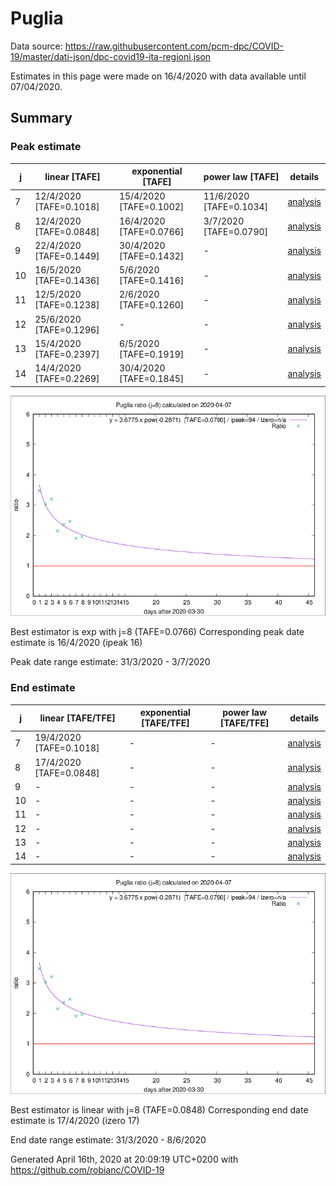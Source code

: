 # Puglia


Data source: https://raw.githubusercontent.com/pcm-dpc/COVID-19/master/dati-json/dpc-covid19-ita-regioni.json

Estimates in this page were made on 16/4/2020 with data available until 07/04/2020.


## Summary 

### Peak estimate 
|j|linear [TAFE]|exponential [TAFE]|power law [TAFE]|details|
|---|----|-----------|---------|-------|
|7|12/4/2020 [TAFE=0.1018]|15/4/2020 [TAFE=0.1002]|11/6/2020 [TAFE=0.1034]|[analysis](COVID-19_puglia_j7_2020-04-07.md)|
|8|12/4/2020 [TAFE=0.0848]|16/4/2020 [TAFE=0.0766]|3/7/2020 [TAFE=0.0790]|[analysis](COVID-19_puglia_j8_2020-04-07.md)|
|9|22/4/2020 [TAFE=0.1449]|30/4/2020 [TAFE=0.1432]|-|[analysis](COVID-19_puglia_j9_2020-04-07.md)|
|10|16/5/2020 [TAFE=0.1436]|5/6/2020 [TAFE=0.1416]|-|[analysis](COVID-19_puglia_j10_2020-04-07.md)|
|11|12/5/2020 [TAFE=0.1238]|2/6/2020 [TAFE=0.1260]|-|[analysis](COVID-19_puglia_j11_2020-04-07.md)|
|12|25/6/2020 [TAFE=0.1296]|-|-|[analysis](COVID-19_puglia_j12_2020-04-07.md)|
|13|15/4/2020 [TAFE=0.2397]|6/5/2020 [TAFE=0.1919]|-|[analysis](COVID-19_puglia_j13_2020-04-07.md)|
|14|14/4/2020 [TAFE=0.2269]|30/4/2020 [TAFE=0.1845]|-|[analysis](COVID-19_puglia_j14_2020-04-07.md)|

![best peak estimate](COVID-19_puglia_j8_2020-04-07.png)

Best estimator is exp with j=8 (TAFE=0.0766)
Corresponding peak date estimate is 16/4/2020 (ipeak 16)


Peak date range estimate: 31/3/2020 - 3/7/2020

### End estimate 
|j|linear [TAFE/TFE]|exponential [TAFE/TFE]|power law [TAFE/TFE]|details|
|---|----|-----------|---------|-------|
|7|19/4/2020 [TAFE=0.1018]|-|-|[analysis](COVID-19_puglia_j7_2020-04-07.md)|
|8|17/4/2020 [TAFE=0.0848]|-|-|[analysis](COVID-19_puglia_j8_2020-04-07.md)|
|9|-|-|-|[analysis](COVID-19_puglia_j9_2020-04-07.md)|
|10|-|-|-|[analysis](COVID-19_puglia_j10_2020-04-07.md)|
|11|-|-|-|[analysis](COVID-19_puglia_j11_2020-04-07.md)|
|12|-|-|-|[analysis](COVID-19_puglia_j12_2020-04-07.md)|
|13|-|-|-|[analysis](COVID-19_puglia_j13_2020-04-07.md)|
|14|-|-|-|[analysis](COVID-19_puglia_j14_2020-04-07.md)|

![best zero estimate](COVID-19_puglia_j8_2020-04-07.png)

Best estimator is linear with j=8 (TAFE=0.0848)
Corresponding end date estimate is 17/4/2020 (izero 17)


End date range estimate: 31/3/2020 - 8/6/2020

Generated April 16th, 2020 at 20:09:19 UTC+0200 with https://github.com/robianc/COVID-19
